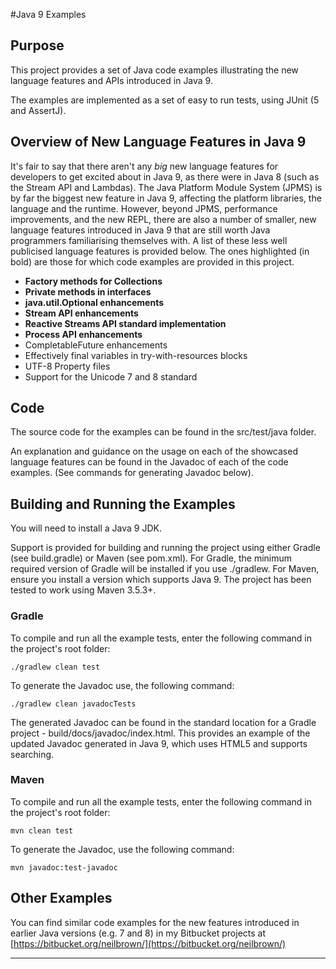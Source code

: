 #Java 9 Examples

## Purpose
This project provides a set of Java code examples illustrating the new language features and APIs introduced in Java 9. 

The examples are implemented as a set of easy to run tests, using JUnit (5 and AssertJ).

## Overview of New Language Features in Java 9
It's fair to say that there aren't any _big_ new language features for developers to get excited about in 
Java 9, as there were in Java 8 (such as the Stream API and Lambdas). The Java Platform Module System (JPMS) is by 
far the biggest new feature in Java 9, affecting the platform libraries, the language and the runtime. However, beyond 
JPMS, performance improvements, and the new REPL, there are also a number of smaller, new language features introduced
in Java 9 that are still worth Java programmers familiarising themselves with. A list of these less well publicised 
language features is provided below. The ones highlighted (in bold) are those for which code examples are provided in 
this project.

+ **Factory methods for Collections** 
+ **Private methods in interfaces**
+ **java.util.Optional enhancements** 
+ **Stream API enhancements**
+ **Reactive Streams API standard implementation**
+ **Process API enhancements**
+ CompletableFuture enhancements
+ Effectively final variables in try-with-resources blocks
+ UTF-8 Property files
+ Support for the Unicode 7 and 8 standard

## Code
The source code for the examples can be found in the src/test/java folder.

An explanation and guidance on the usage on each of the showcased language features can be found in the Javadoc of 
each of the code examples. (See commands for generating Javadoc below).

## Building and Running the Examples
You will need to install a Java 9 JDK. 

Support is provided for building and running the project using either Gradle (see build.gradle) or Maven 
(see pom.xml). For Gradle, the minimum required version of Gradle will be installed if you use ./gradlew. For Maven, 
ensure you install a version which supports Java 9. The project has been tested to work using Maven 3.5.3+.

### Gradle
To compile and run all the example tests, enter the  following command in the project's root folder:

```./gradlew clean test```

To generate the Javadoc use, the following command: 

```./gradlew clean javadocTests```

The generated Javadoc can be found in the standard location for a Gradle project - build/docs/javadoc/index.html.
This provides an example of the updated Javadoc generated in Java 9, which uses HTML5 and supports searching.

### Maven
To compile and run all the example tests, enter the following command in the project's root folder:

```mvn clean test```

To generate the Javadoc, use the following command: 

```mvn javadoc:test-javadoc```

## Other Examples
You can find similar code examples for the new features introduced in earlier Java versions (e.g. 7 and 8) in my 
Bitbucket projects at [https://bitbucket.org/neilbrown/](https://bitbucket.org/neilbrown/)

---
